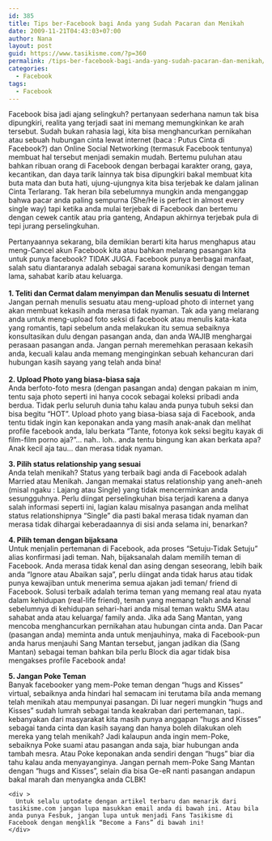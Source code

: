 ```yaml
---
id: 385
title: Tips ber-Facebook bagi Anda yang Sudah Pacaran dan Menikah
date: 2009-11-21T04:43:03+07:00
author: Nana
layout: post
guid: https://www.tasikisme.com/?p=360
permalink: /tips-ber-facebook-bagi-anda-yang-sudah-pacaran-dan-menikah/
categories:
  - Facebook
tags:
  - Facebook
---
```

<div >
  <p>
    Facebook bisa jadi ajang selingkuh? pertanyaan sederhana namun tak bisa dipungkiri, realita yang terjadi saat ini memang memungkinkan ke arah tersebut. Sudah bukan rahasia lagi, kita bisa menghancurkan pernikahan atau sebuah hubungan cinta lewat internet (baca : Putus Cinta di Facebook?) dan Online Social Networking (termasuk Facebook tentunya) membuat hal tersebut menjadi semakin mudah. Bertemu puluhan atau bahkan ribuan orang di Facebook dengan berbagai karakter orang, gaya, kecantikan, dan daya tarik lainnya tak bisa dipungkiri bakal membuat kita buta mata dan buta hati, ujung-ujungnya kita bisa terjebak ke dalam jalinan Cinta Terlarang. Tak heran bila sebelumnya mungkin anda menganggap bahwa pacar anda paling sempurna (She/He is perfect in almost every single way) tapi ketika anda mulai terjebak di Facebook dan bertemu dengan cewek cantik atau pria ganteng, Andapun akhirnya terjebak pula di tepi jurang perselingkuhan.
  </p>
  
  <p>
    Pertanyaannya sekarang, bila demikian berarti kita harus menghapus atau meng-Cancel akun Facebook kita atau bahkan melarang pasangan kita untuk punya facebook? TIDAK JUGA. Facebook punya berbagai manfaat, salah satu diantaranya adalah sebagai sarana komunikasi dengan teman lama, sahabat karib atau keluarga. <br /><strong><br />1. Teliti dan Cermat dalam menyimpan dan Menulis sesuatu di Internet</strong><br />Jangan pernah menulis sesuatu atau meng-upload photo di internet yang akan membuat kekasih anda merasa tidak nyaman. Tak ada yang melarang anda untuk meng-upload foto seksi di facebook atau menulis kata-kata yang romantis, tapi sebelum anda melakukan itu semua sebaiknya konsultasikan dulu dengan pasangan anda, dan anda WAJIB menghargai perasaan pasangan anda. Jangan pernah meremehkan perasaan kekasih anda, kecuali kalau anda memang menginginkan sebuah kehancuran dari hubungan kasih sayang yang telah anda bina! <br /><strong><br />2. Upload Photo yang biasa-biasa saja</strong><br />Anda berfoto-foto mesra (dengan pasangan anda) dengan pakaian m inim, tentu saja photo seperti ini hanya cocok sebagai koleksi pribadi anda berdua. Tidak perlu seluruh dunia tahu kalau anda punya tubuh seksi dan bisa begitu “HOT”. Upload photo yang biasa-biasa saja di Facebook, anda tentu tidak ingin kan keponakan anda yang masih anak-anak dan melihat profile facebook anda, lalu berkata “Tante, fotonya kok seksi begitu kayak di film-film porno aja?”… nah.. loh.. anda tentu bingung kan akan berkata apa? Anak kecil aja tau… dan merasa tidak nyaman.
  </p>
  
  <p>
    <strong>3. Pilih status relationship yang sesuai</strong><br />Anda telah menikah? Status yang terbaik bagi anda di Facebook adalah Married atau Menikah. Jangan memakai status relationship yang aneh-aneh (misal ngaku : Lajang atau Single) yang tidak mencerminkan anda sesungguhnya. Perlu diingat perselingkuhan bisa terjadi karena a danya salah informasi seperti ini, lagian kalau misalnya pasangan anda melihat status relationshipnya “Single” dia pasti bakal merasa tidak nyaman dan merasa tidak dihargai keberadaannya di sisi anda selama ini, benarkan?
  </p>
  
  <p>
    <strong>4. Pilih teman dengan bijaksana</strong><br />Untuk menjalin pertemanan di Facebook, ada proses “Setuju-Tidak Setuju” alias konfirmasi jadi teman. Nah, bijaksanalah dalam memilih teman di Facebook. Anda merasa tidak kenal dan asing dengan seseorang, lebih baik anda “Ignore atau Abaikan saja”, perlu diingat anda tidak harus atau tidak punya kewajiban untuk menerima semua ajakan jadi teman/ friend di Facebook. Solusi terbaik adalah terima teman yang memang real atau nyata dalam kehidupan (real-life friend), teman yang memang telah anda kenal sebelumnya di kehidupan sehari-hari anda misal teman waktu SMA atau sahabat anda atau keluarga/ family anda. Jika ada Sang Mantan, yang mencoba menghancurkan pernikahan atau hubungan cinta anda. Dan Pacar (pasangan anda) meminta anda untuk menjauhinya, maka di Facebook-pun anda harus menjauhi Sang Mantan tersebut, jangan jadikan dia (Sang Mantan) sebagai teman bahkan bila perlu Block dia agar tidak bisa mengakses profile Facebook anda!
  </p>
  
  <p>
    <strong>5. Jangan Poke Teman</strong><br />Banyak facebooker yang mem-Poke teman dengan “hugs and Kisses” virtual, sebaiknya anda hindari hal semacam ini terutama bila anda memang telah menikah atau mempunyai pasangan. Di luar negeri mungkin “hugs and Kisses” sudah lumrah sebagai tanda keakraban dari pertemanan, tapi.. kebanyakan dari masyarakat kita masih punya anggapan “hugs and Kisses” sebagai tanda cinta dan kasih sayang dan hanya boleh dilakukan oleh mereka yang telah menikah? Jadi kalaupun anda ingin mem-Poke, sebaiknya Poke suami atau pasangan anda saja, biar hubungan anda tambah mesra. Atau Poke keponakan anda sendiri dengan “hugs” biar dia tahu kalau anda menyayanginya. Jangan pernah mem-Poke Sang Mantan dengan “hugs and Kisses”, selain dia bisa Ge-eR nanti pasangan andapun bakal marah dan menyangka anda CLBK!</div> 
    
    <div >
      Untuk selalu uptodate dengan artikel terbaru dan menarik dari tasikisme.com jangan lupa masukkan email anda di bawah ini. Atau bila anda punya Fesbuk, jangan lupa untuk menjadi Fans Tasikisme di Facebook dengan mengklik “Become a Fans” di bawah ini!
    </div>
